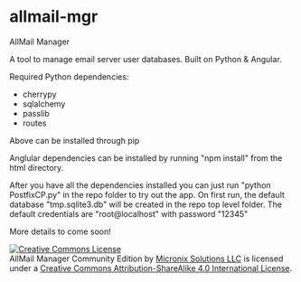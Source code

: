 # allmail-mgr
AllMail Manager

A tool to manage email server user databases. Built on Python & Angular.

Required Python dependencies:
* cherrypy
* sqlalchemy
* passlib
* routes

Above can be installed through pip

Anglular dependencies can be installed by running "npm install" from the html directory.

After you have all the dependencies installed you can just run "python PostfixCP.py" in the repo folder to try out the app. On first run, the default database "tmp.sqlite3.db" will be created in the repo top level folder. The default credentials are "root@localhost" with password "12345"

More details to come soon!

<a rel="license" href="http://creativecommons.org/licenses/by-sa/4.0/"><img alt="Creative Commons License" style="border-width:0" src="https://i.creativecommons.org/l/by-sa/4.0/88x31.png" /></a><br /><span xmlns:dct="http://purl.org/dc/terms/" property="dct:title">AllMail Manager Community Edition</span> by <a xmlns:cc="http://creativecommons.org/ns#" href="http://micronix.solutions" property="cc:attributionName" rel="cc:attributionURL">Micronix Solutions LLC</a> is licensed under a <a rel="license" href="http://creativecommons.org/licenses/by-sa/4.0/">Creative Commons Attribution-ShareAlike 4.0 International License</a>.
